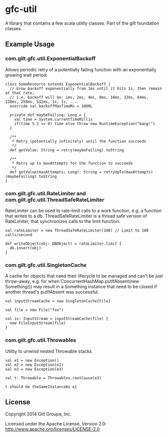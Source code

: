 # gfc-util

A library that contains a few scala utility classes. Part of the gilt foundation classes.

## Example Usage

### com.gilt.gfc.util.ExponentialBackoff

Allows periodic retry of a potentially failing function with an exponentially growing wait period:

    class SomeResource extends ExponentialBackoff {
      // Grow backoff exponentially from 1ms until it hits 1s, then remain at that rate,
      // i.e. backoff will be: 1ms, 2ms, 4ms, 8ms, 16ms, 32ms, 64ms, 128ms, 256ms, 512ms, 1s, 1s, ...
      override val backoffMaxTimeMs = 1000L

      private def maybeFailing: Long = {
        val time = System.currentTimeMillis
        if(time % 2 == 0) time else throw new RuntimeException("bang!")
      }

      /**
       * Retry (potentially infinitely) until the function succeeds
       */
      def getValue: String = retry(maybeFailing).toString

      /**
       * Retry up to maxAttempts for the function to succeeds
       */
      def getValue(maxAttempts: Long): String = retryUpTo(maxAttempts)(maybeFailing).toString
    }

### com.gilt.gfc.util.RateLimiter and com.gilt.gfc.util.ThreadSafeRateLimiter

RateLimiter can be used to rate-limit calls to a work function, e.g. a function that writes to a db.
ThreadSafeRateLimiter is a thread safe version of RateLimiter, that synchronizes calls to the limit function.


    val rateLimiter = new ThreadSafeRateLimiter(100) // Limit to 100 calls/second

    def writeObject(obj: DBObject) = rateLimiter.limit {
      db.insert(obj)
    }


### com.gilt.gfc.util.SingletonCache

A cache for objects that need their lifecycle to be managed and can't be just throw-away,
e.g. for when ConcurrentHashMap.putIfAbsent(new Something()) may result in a Something
instance that need to be closed if another thread's putIfAbsent was successful.


    val inputStreamCache = new SingletonCache[File]

    val file = new File("foo")

    val is: InputStream = inputStreamCache(file) {
      new FileInputStream(file)
    }

### com.gilt.gfc.util.Throwables

Utility to unwind nested Throwable stacks

    val e1 = new Exception()
    val e2 = new Exception(e1)
    val e3 = new Exception(e3)

    val t: Throwable = Throwables.rootCause(e3)

    t should be theSameInstanceAs e1

## License
Copyright 2014 Gilt Groupe, Inc.

Licensed under the Apache License, Version 2.0: http://www.apache.org/licenses/LICENSE-2.0
